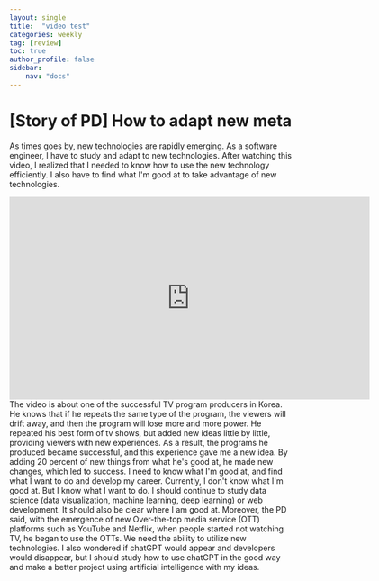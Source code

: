 ```yaml
---
layout: single
title:  "video test"
categories: weekly
tag: [review]
toc: true
author_profile: false
sidebar:
    nav: "docs"
---
```



# [Story of PD] How to adapt new meta

As times goes by, new technologies are rapidly emerging. As a software engineer, I have to study and adapt to new technologies.
After watching this video, I realized that I needed to know how to use the new technology efficiently. I also have to find what I'm good at to take advantage of new technologies.
<iframe width="640" height="360" src="https://www.youtube.com/embed/lsEda2y4wWo" frameborder="0" allowfullscreen></iframe>
The video is about one of the successful TV program producers in Korea. He knows that if he repeats the same type of the program, the viewers will drift away, and then the program will lose more and more power. He repeated his best form of tv shows, but added new ideas little by little, providing viewers with new experiences. As a result, the programs he produced became successful, and this experience gave me a new idea. By adding 20 percent of new things from what he's good at, he made new changes, which led to success. I need to know what I'm good at, and find what I want to do and develop my career. Currently, I don't know what I'm good at. But I know what I want to do. I should continue to study data science (data visualization, machine learning, deep learning) or web development. It should also be clear where I am good at.
Moreover, the PD said, with the emergence of new Over-the-top media service (OTT) platforms such as YouTube and Netflix, when people started not watching TV, he began to use the OTTs. We need the ability to utilize new technologies.
I also wondered if chatGPT would appear and developers would disappear, but I should study how to use chatGPT in the good way and make a better project using artificial intelligence with my ideas.